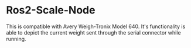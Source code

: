 # Ros2-Scale-Node
This is compatible with Avery Weigh-Tronix Model 640. It's functionality is able to depict the current weight sent through the serial connector while running. 
